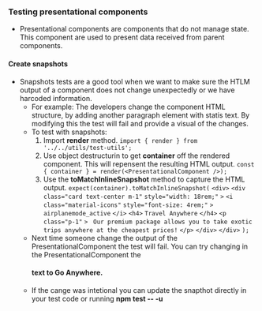 ### Testing presentational components
  - Presentational components are components that do not manage state. This component are used to present data received from parent components.
#### Create snapshots
  - Snapshots tests are a good tool when we want to make sure the HTLM output of a component does not change unexpectedly or we have harcoded information.
    - For example: The developers change the component HTML structure, by adding another paragraph element with statis text. By modifying this the test will fail and provide a visual of the changes.
    - To test with snapshots:
      1. Import **render** method.
        `import { render } from '../../utils/test-utils';`
      2. Use object destructurin to get **container** off the rendered component. This will repensent the resulting HTML output.
        `const { container } = render(<PresentationalComponent />);`
      3. Use the **toMatchInlineSnapshot** method to capture the HTML output.
        `expect(container).toMatchInlineSnapshot(`
          `<div>`
            `<div`
              `class="card text-center m-1"`
              `style="width: 18rem;"`
            `>`
              `<i`
                `class="material-icons"`
                `style="font-size: 4rem;"`
              `>`
                `airplanemode_active`
              `</i>`
              `<h4>`
                `Travel Anywhere`
              `</h4>`
              `<p`
                `class="p-1"`
              `>`
               ` Our premium package allows you to take exotic trips anywhere at the cheapest prices!`
              `</p>`
            `</div>`
          `</div>`
        `);`
    - Next time someone change the output of the PresentationalComponent the test will fail. You can try changing in the PresentationalComponent the **<h4>** text to Go Anywhere.
    - If the cange was intetional you can update the snapthot directly in your test code or running **npm test -- -u**

